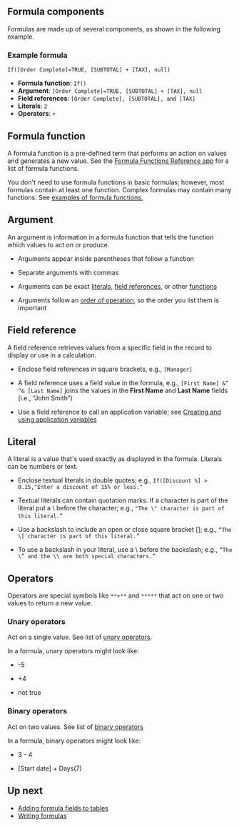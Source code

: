 ## Formula components

Formulas are made up of several components, as shown in the following example.

### Example formula

```
If([Order Complete]=TRUE, [SUBTOTAL] + [TAX], null)
```

-   **Formula function**: `If()`
-   **Argument**: `[Order Complete]=TRUE, [SUBTOTAL] + [TAX], null`
-   **Field references**: `[Order Complete], [SUBTOTAL], and [TAX]`
-   **Literals**: `2`
-   **Operators**: `+`

## Formula function

A formula function is a pre-defined term that performs an action on values and generates a new value. See the [Formula Functions Reference app](https://www.quickbase.com/db/6ewwzuuj?a=td "https://www.quickbase.com/db/6ewwzuuj?a=td") for a list of formula functions.

You don't need to use formula functions in basic formulas; however, most formulas contain at least one function. Complex formulas may contain many functions. See [examples of formula functions.](https://helpv2.quickbase.com/hc/en-us/articles/4893082972180)

## Argument 

An argument is information in a formula function that tells the function which values to act on or produce.

-   Arguments appear inside parentheses that follow a function
    
-   Separate arguments with commas
    
-   Arguments can be exact [literals](https://helpv2.quickbase.com/hc/en-us/articles/18313319756692-Formula-components#Literal), [field references](https://helpv2.quickbase.com/hc/en-us/articles/18313319756692-Formula-components#h_01HJKSB1G0QCWGSTP4CCVVWHWY), or other [functions](https://helpv2.quickbase.com/hc/en-us/articles/18313319756692-Formula-components#Formula-function) 
    
-   Arguments follow an [order of operation](https://helpv2.quickbase.com/hc/en-us/articles/4570399302548), so the order you list them is important 
    

## Field reference

A field reference retrieves values from a specific field in the record to display or use in a calculation.

-   Enclose field references in square brackets, e.g., `[Manager]`
    
-   A field reference uses a field value in the formula, e.g., `[First Name] &” “& [Last Name]` joins the values in the **First Name** and **Last Name** fields (i.e., “John Smith”)
    
-   Use a field reference to call an application variable; see [Creating and using application variables](https://helpv2.quickbase.com/hc/en-us/articles/4570400496020 "https://help.quickbase.com/user-assistance/variables.html")
    

## Literal

A literal is a value that's used exactly as displayed in the formula. Literals can be numbers or text.

-   Enclose textual literals in double quotes; e.g., `If([Discount %] > 0.15,"Enter a discount of 15% or less."`
    
-   Textual literals can contain quotation marks. If a character is part of the literal put a \\ before the character; e.g., `"The \" character is part of this literal.”` 
    
-   Use a backslash to include an open or close square bracket \[\]; e.g., `“The \[ character is part of this literal.”`
    
-   To use a backslash in your literal, use a \\ before the backslash; e.g., `“The \” and the \\ are both special characters.”`
    

## Operators

Operators are special symbols like `**+**` and `*****` that act on one or two values to return a new value.

### Unary operators

Act on a single value. See list of [unary operators](https://www.quickbase.com/db/6ewwzuuj?a=q&qid=10 "https://www.quickbase.com/db/6ewwzuuj?a=q&qid=10").

In a formula, unary operators might look like:

-   \-5
    
-   +4
    
-   not true
    

### Binary operators

Act on two values. See list of [binary operators](https://www.quickbase.com/db/6ewwzuuj?a=q&qid=11 "https://www.quickbase.com/db/6ewwzuuj?a=q&qid=11")

In a formula, binary operators might look like:

-   3 - 4
    
-   \[Start date\] + Days(7)
    

## Up next

-   [Adding formula fields to tables](https://helpv2.quickbase.com/hc/en-us/articles/22286930497300)
-   [Writing formulas](https://helpv2.quickbase.com/hc/en-us/articles/4889032261012)